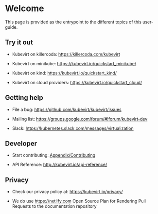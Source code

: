 
# Welcome

This page is provided as the entrypoint to the different topics of this user-guide.

## Try it out

- Kubevirt on killercoda: <https://killercoda.com/kubevirt>

- Kubevirt on minikube: <https://kubevirt.io/quickstart_minikube/>

- Kubevirt on kind: <https://kubevirt.io/quickstart_kind/>

- Kubevirt on cloud providers: <https://kubevirt.io/quickstart_cloud/>

## Getting help

- File a bug: <https://github.com/kubevirt/kubevirt/issues>

- Mailing list: <https://groups.google.com/forum/#!forum/kubevirt-dev>

- Slack: <https://kubernetes.slack.com/messages/virtualization>

## Developer

- Start contributing: [Appendix/Contributing](./appendix/contributing.md)

- API Reference: <http://kubevirt.io/api-reference/>

## Privacy

- Check our privacy policy at: <https://kubevirt.io/privacy/>

- We do use <https://netlify.com> Open Source Plan for Rendering Pull
  Requests to the documentation repository
